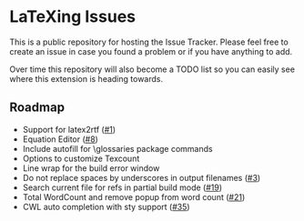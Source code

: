 LaTeXing Issues
========

This is a public repository for hosting the Issue Tracker. Please feel free to create an issue in case you found a problem or if you have anything to add.

Over time this repository will also become a TODO list so you can easily see where this extension is heading towards.


Roadmap
-------

- Support for latex2rtf ([#1](/../../issues/1))
- Equation Editor ([#8](/../../issues/8))
- Include autofill for \glossaries package commands
- Options to customize Texcount
- Line wrap for the build error window
- Do not replace spaces by underscores in output filenames ([#3](/../../issues/3))
- Search current file for refs in partial build mode ([#19](/../../issues/19))
- Total WordCount and remove popup from word count ([#21](/../../issues/21))
- CWL auto completion with sty support ([#35](/../../issues/35))

